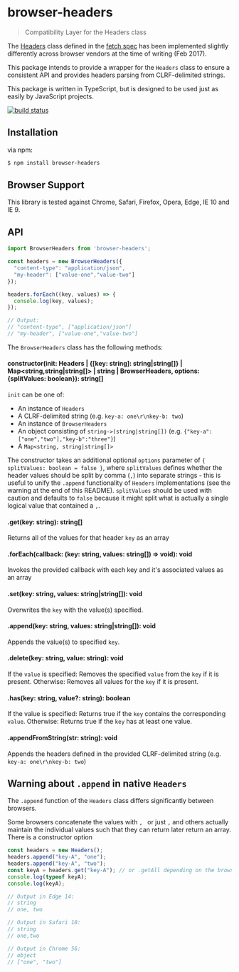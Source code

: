 # browser-headers
> Compatibility Layer for the Headers class

The [Headers](https://fetch.spec.whatwg.org/#headers-class) class defined in the [fetch spec](https://fetch.spec.whatwg.org/) has been implemented slightly differently across browser vendors at the time of writing (Feb 2017).

This package intends to provide a wrapper for the `Headers` class to ensure a consistent API and provides headers parsing from CLRF-delimited strings.

This package is written in TypeScript, but is designed to be used just as easily by JavaScript projects.

[![build status](https://secure.travis-ci.org/improbable-eng/js-browser-headers.png)](https://travis-ci.org/improbable-eng/js-browser-headers)

## Installation
via npm:

```bash
$ npm install browser-headers
```

## Browser Support
This library is tested against Chrome, Safari, Firefox, Opera, Edge, IE 10 and IE 9.

## API

```js
import BrowserHeaders from 'browser-headers';

const headers = new BrowserHeaders({
  "content-type": "application/json",
  "my-header": ["value-one","value-two"]
});

headers.forEach((key, values) => {
  console.log(key, values);
});

// Output:
// "content-type", ["application/json"]
// "my-header", ["value-one","value-two"]
```

The `BrowserHeaders` class has the following methods:

#### constructor(init: Headers | {[key: string]: string|string[]} | Map<string,string|string[]> | string | BrowserHeaders, options: {splitValues: boolean}): string[]
`init` can be one of:
* An instance of `Headers`
* A CLRF-delimited string (e.g. `key-a: one\r\nkey-b: two`)
* An instance of `BrowserHeaders`
* An object consisting of `string->(string|string[])` (e.g. `{"key-a":["one","two"],"key-b":"three"}`) 
* A `Map<string, string|string[]>`

The constructor takes an additional optional `options` parameter of `{ splitValues: boolean = false }`, where 
`splitValues` defines whether the header values should be split by comma (`,`) into separate strings - this is useful 
to unify the `.append` functionality of `Headers` implementations (see the warning at the end of this README). 
`splitValues` should be used with caution and defaults to `false` because it might split what is actually a single 
logical value that contained a `,`.

#### .get(key: string): string[]
Returns all of the values for that header `key` as an array

#### .forEach(callback: (key: string, values: string[]) => void): void
Invokes the provided callback with each key and it's associated values as an array

#### .set(key: string, values: string|string[]): void
Overwrites the `key` with the value(s) specified.

#### .append(key: string, values: string|string[]): void
Appends the value(s) to specified `key`.

#### .delete(key: string, value: string): void
If the `value` is specified: 
    Removes the specified `value` from the `key` if it is present.
Otherwise:
    Removes all values for the `key` if it is present.

#### .has(key: string, value?: string): boolean
If the value is specified: 
    Returns true if the `key` contains the corresponding `value`.
Otherwise:
    Returns true if the `key` has at least one value.

#### .appendFromString(str: string): void
Appends the headers defined in the provided CLRF-delimited string (e.g. `key-a: one\r\nkey-b: two`)

## Warning about `.append` in native `Headers`
The `.append` function of the `Headers` class differs significantly between browsers.

Some browsers concatenate the values with `, ` or just `,` and others actually maintain the individual values such that
they can return later return an array. There is a constructor option 
```js
const headers = new Headers();
headers.append("key-A", "one");
headers.append("key-A", "two");
const keyA = headers.get("key-A"); // or .getAll depending on the browser 
console.log(typeof keyA);
console.log(keyA);

// Output in Edge 14:
// string
// one, two

// Output in Safari 10:
// string
// one,two

// Output in Chrome 56:
// object
// ["one", "two"]
```
